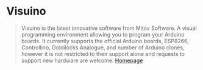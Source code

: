 # Visuino

> Visuino is the latest innovative software from Mitov Software. A visual programming environment allowing you to program your Arduino boards. It currently supports the official Arduino boards, ESP8266, Controllino, Goldilocks Analogue, and number of Arduino clones, however it is not restricted to their support alone and requests to support new hardware are welcome. [Homepage](https://www.visuino.com/)

